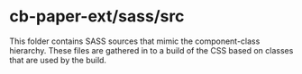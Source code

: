 # cb-paper-ext/sass/src

This folder contains SASS sources that mimic the component-class hierarchy. These files
are gathered in to a build of the CSS based on classes that are used by the build.
